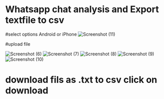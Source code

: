 # Whatsapp chat analysis and Export textfile to csv 


#select options  Android  or iPhone 
![Screenshot (11)](https://user-images.githubusercontent.com/99476440/200190006-ea88bcaf-1df5-40de-ae1b-44d1ec104535.png)



#upload file 


![Screenshot (6)](https://user-images.githubusercontent.com/99476440/199035647-226e11e5-e712-459f-b46c-f87216b5cfda.png)
![Screenshot (7)](https://user-images.githubusercontent.com/99476440/199035654-b03b33b1-cd5e-4e70-8c2f-a530ec3082ac.png)
![Screenshot (8)](https://user-images.githubusercontent.com/99476440/199035660-848b50b8-a4b1-46db-a189-1db2dd141118.png)
![Screenshot (9)](https://user-images.githubusercontent.com/99476440/199035665-0da8ebb4-72f3-47c5-9b1b-bb003f936346.png)
![Screenshot (10)](https://user-images.githubusercontent.com/99476440/199035667-71180c84-0285-4d68-b34b-6b4541b9c28f.png)


# download  fils as .txt to csv click on download
